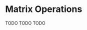# Matrix Operations

[//]: # (TODO)
<web-summary>TODO</web-summary>
<card-summary>TODO</card-summary>
<link-summary>TODO</link-summary>